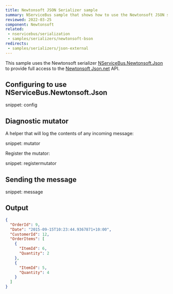 ```yaml
---
title: Newtonsoft JSON Serializer sample
summary: NServiceBus sample that shows how to use the Newtonsoft JSON serializer in an endpoint
reviewed: 2022-03-25
component: Newtonsoft
related:
 - nservicebus/serialization
 - samples/serializers/newtonsoft-bson
redirects:
 - samples/serializers/json-external
---
```



This sample uses the Newtonsoft serializer [NServiceBus.Newtonsoft.Json](https://github.com/Particular/NServiceBus.Newtonsoft.Json) to provide full access to the [Newtonsoft Json.net](https://www.newtonsoft.com/json) API.

## Configuring to use NServiceBus.Newtonsoft.Json

snippet: config

## Diagnostic mutator

A helper that will log the contents of any incoming message:

snippet: mutator

Register the mutator:

snippet: registermutator

## Sending the message

snippet: message

## Output

```json
{
  "OrderId": 9,
  "Date": "2015-09-15T10:23:44.9367871+10:00",
  "CustomerId": 12,
  "OrderItems": [
    {
      "ItemId": 6,
      "Quantity": 2
    },
    {
      "ItemId": 5,
      "Quantity": 4
    }
  ]
}
```
